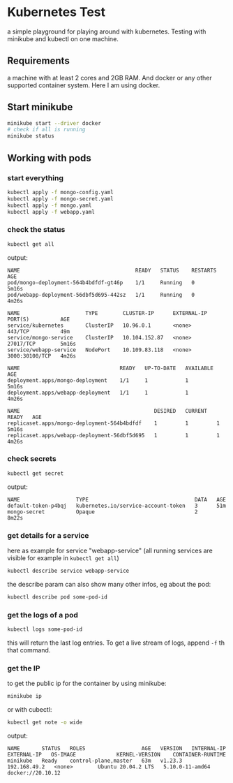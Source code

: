 # Kubernetes Test

a simple playground for playing around with kubernetes.
Testing with minikube and kubectl on one machine.

## Requirements
a machine with at least 2 cores and 2GB RAM. And docker or any other supported container system. Here I am using docker.

## Start minikube


```bash
minikube start --driver docker
# check if all is running
minikube status
```


## Working with pods

### start everything

```bash
kubectl apply -f mongo-config.yaml
kubectl apply -f mongo-secret.yaml
kubectl apply -f mongo.yaml
kubectl apply -f webapp.yaml
```


### check the status

```bash
kubectl get all
```

output:

```
NAME                                     READY   STATUS    RESTARTS   AGE
pod/mongo-deployment-564b4bdfdf-gt46p    1/1     Running   0          5m16s
pod/webapp-deployment-56dbf5d695-442sz   1/1     Running   0          4m26s

NAME                     TYPE        CLUSTER-IP      EXTERNAL-IP   PORT(S)          AGE
service/kubernetes       ClusterIP   10.96.0.1       <none>        443/TCP          49m
service/mongo-service    ClusterIP   10.104.152.87   <none>        27017/TCP        5m16s
service/webapp-service   NodePort    10.109.83.118   <none>        3000:30100/TCP   4m26s

NAME                                READY   UP-TO-DATE   AVAILABLE   AGE
deployment.apps/mongo-deployment    1/1     1            1           5m16s
deployment.apps/webapp-deployment   1/1     1            1           4m26s

NAME                                           DESIRED   CURRENT   READY   AGE
replicaset.apps/mongo-deployment-564b4bdfdf    1         1         1       5m16s
replicaset.apps/webapp-deployment-56dbf5d695   1         1         1       4m26s
```

### check secrets

```bash
kubectl get secret
```

output:

```
NAME                  TYPE                                  DATA   AGE
default-token-p4bqj   kubernetes.io/service-account-token   3      51m
mongo-secret          Opaque                                2      8m22s
```

### get details for a service

here as example for service "webapp-service"
(all running services are visible for example in `kubectl get all`)

```bash
kubectl describe service webapp-service
```

the describe param can also show many other infos, eg about the pod:

```bash
kubectl describe pod some-pod-id
```

### get the logs of a pod

```bash
kubectl logs some-pod-id
```
this will return the last log entries. To get a live stream of logs, append `-f`  th that command.

### get the IP

to get the public ip for the container by using minikube:

```bash
minikube ip
```

or with cubectl:

```bash
kubectl get note -o wide
```

output:

```
NAME       STATUS   ROLES                  AGE   VERSION   INTERNAL-IP    EXTERNAL-IP   OS-IMAGE             KERNEL-VERSION    CONTAINER-RUNTIME
minikube   Ready    control-plane,master   63m   v1.23.3   192.168.49.2   <none>        Ubuntu 20.04.2 LTS   5.10.0-11-amd64   docker://20.10.12
```


